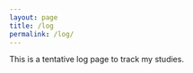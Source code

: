 ```yaml
---
layout: page
title: /log
permalink: /log/
---
```


This is a tentative log page to track my studies.
